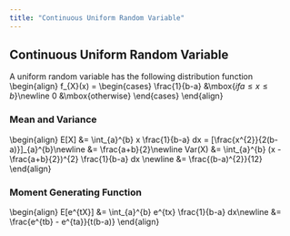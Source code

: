 ```yaml
---
title: "Continuous Uniform Random Variable"
---
```


## Continuous Uniform Random Variable

A uniform random variable has the following distribution function
\begin{align}
        f_{X}(x) = \begin{cases} \frac{1}{b-a} &\mbox{$if a \leq x \leq b$}\newline
                                    0 &\mbox{otherwise} \end{cases}
    \end{align}

### Mean and Variance

\begin{align}
        E[X] &= \int_{a}^{b} x \frac{1}{b-a} dx = [\frac{x^{2}}{2(b-a)}]\_{a}^{b}\newline
            &= \frac{a+b}{2}\newline
        Var(X) &= \int_{a}^{b} (x - \frac{a+b}{2})^{2} \frac{1}{b-a} dx \newline
            &= \frac{(b-a)^{2}}{12}
    \end{align}

### Moment Generating Function

\begin{align}
        E[e^{tX}] &= \int_{a}^{b} e^{tx} \frac{1}{b-a} dx\newline
        &= \frac{e^{tb} - e^{ta}}{t(b-a)}
    \end{align}
